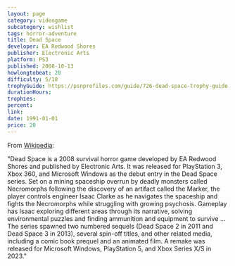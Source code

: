 ```yaml
---
layout: page
category: videogame
subcategory: wishlist
tags: horror-adventure
title: Dead Space
developer: EA Redwood Shores
publisher: Electronic Arts
platform: PS3
published: 2008-10-13
howlongtobeat: 20
difficulty: 5/10
trophyGuide: https://psnprofiles.com/guide/726-dead-space-trophy-guide
durationHours:
trophies:
percent:
link:
date: 1991-01-01
price: 20
---
```


From [Wikipedia](https://en.wikipedia.org/wiki/Dead_Space_(2008_video_game)):

"Dead Space is a 2008 survival horror game developed by EA Redwood Shores and published by Electronic Arts. It was released for PlayStation 3, Xbox 360, and Microsoft Windows as the debut entry in the Dead Space series. Set on a mining spaceship overrun by deadly monsters called Necromorphs following the discovery of an artifact called the Marker, the player controls engineer Isaac Clarke as he navigates the spaceship and fights the Necromorphs while struggling with growing psychosis. Gameplay has Isaac exploring different areas through its narrative, solving environmental puzzles and finding ammunition and equipment to survive ... The series spawned two numbered sequels (Dead Space 2 in 2011 and Dead Space 3 in 2013), several spin-off titles, and other related media, including a comic book prequel and an animated film. A remake was released for Microsoft Windows, PlayStation 5, and Xbox Series X/S in 2023."
